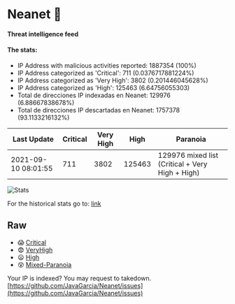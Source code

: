 # Neanet :hocho:
#### Threat intelligence feed
#### The stats:

- IP Address with malicious activities reported: 1887354 (100%)
- IP Address categorized as 'Critical':  711 (0.0376717881224%)
- IP Address categorized as 'Very High':  3802 (0.201446045628%)
- IP Address categorized as 'High':  125463 (6.64756055303)
- Total de direcciones IP indexadas en Neanet:  129976 (6.88667838678%)
- Total de direcciones IP descartadas en Neanet:  1757378 (93.1133216132%)

| Last Update | Critical | Very High | High | Paranoia |
| --- | --- | --- | --- | --- |
| 2021-09-10 08:01:55 | 711 | 3802 | 125463 | 129976 mixed list (Critical + Very High + High)|

![Stats](https://docs.google.com/spreadsheets/d/e/2PACX-1vSnaNMIXVabIpDJjufMlzH7poXnshF3mgd8Is1g9ytUEzVsP5my4Trn8f-xkoLLQ38xpL3HtmUexLo6/pubchart?oid=501124687&format=image)

For the historical stats go to: [link](/stats.csv)
## Raw
- :scream: [Critical](https://raw.githubusercontent.com/JavaGarcia/Neanet/master/blacklists/neanet_critical.txt)
- :fearful: [VeryHigh](https://raw.githubusercontent.com/JavaGarcia/Neanet/master/blacklists/neanet_veryHigh.txtt)
- :frowning: [High](https://raw.githubusercontent.com/JavaGarcia/Neanet/master/blacklists/neanet_high.txt)
- :dizzy_face: [Mixed-Paranoia](https://raw.githubusercontent.com/JavaGarcia/Neanet/master/blacklists/neanet_all.txt)


Your IP is indexed? You may request to takedown. [https://github.com/JavaGarcia/Neanet/issues](https://github.com/JavaGarcia/Neanet/issues)























































































































































































































































































































































































































































































































































































































































































































































































































































































































































































































































































































































































































































































































































































































































































































































































































































































































































































































































































































































































































































































































































































































































































































































































































































































































































































































































































































































































































































































































































































































































































































































































































































































































































































































































































































































































































































































































































































































































































































































































































































































































































































































































































































































































































































































































































































































































































































































































































































































































































































































































































































































































































































































































































































































































































































































































































































































































































































































































































































































































































































































































































































































































































































































































































































































































































































































































































































































































































































































































































































































































































































































































































































































































































































































































































































































































































































































































































































































































































































































































































































































































































































































































































































































































































































































































































































































































































































































































































































